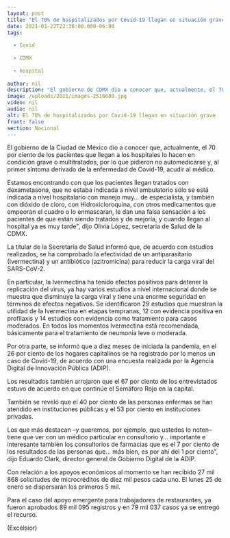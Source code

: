 ```yaml
---
layout: post
title: "El 70% de hospitalizados por Covid-19 llegan en situación grave"
date: 2021-01-22T22:36:00.000-06:00
tags:
  
  - Covid
  
  - CDMX
  
  - hospital
  
author: nil
description: "El gobierno de CDMX dio a conocer que, actualmente, el 70 por ciento de los pacientes que llegan a los hospitales lo hacen en condición grave o multitratados"
image: /uploads/2021/images-2516680.jpg
video: nil
audio: nil
alt: El 70% de hospitalizados por Covid-19 llegan en situación grave
front: false
section: Nacional
---
```


El gobierno de la Ciudad de México dio a conocer que, actualmente, el 70 por ciento de los pacientes que llegan a los hospitales lo hacen en condición grave o multitratados, por lo que pidieron no automedicarse y, al primer síntoma derivado de la enfermedad de Covid-19, acudir al médico.

Estamos encontrando con que los pacientes llegan tratados con dexametasona, que no estaba indicada a nivel ambulatorio solo se está indicada a nivel hospitalario con manejo muy… de especialista, y también con dióxido de cloro, con Hidroxicloroquina, con otros medicamentos que empeoran el cuadro o lo enmascaran, le dan una falsa sensación a los pacientes de que están siendo tratados y de mejoría, y cuando llegan al hospital ya es muy tarde", dijo Olivia López, secretaria de Salud de la CDMX.

La titular de la Secretaría de Salud informó que, de acuerdo con estudios realizados, se ha comprobado la efectividad de un antiparasitario (Ivermectina) y un antibiótico (azitromicina) para reducir la carga viral del SARS-CoV-2.

En particular, la Ivermectina ha tenido efectos positivos para detener la replicación del virus, ya hay varios estudios a nivel internacional donde se muestra que disminuye la carga viral y tiene una enorme seguridad en términos de efectos negativos. Se identificaron 29 estudios que muestran la utilidad de la Ivermectina en etapas tempranas, 12 con evidencia positiva en profilaxis y 14 estudios con evidencia como tratamiento para casos moderados. En todos los momentos Ivermectina está recomendada, básicamente para el tratamiento de neumonía leve o moderada.

Por otra parte, se informó que a diez meses de iniciada la pandemia, en el 26 por ciento de los hogares capitalinos se ha registrado por lo menos un caso de Covid-19, de acuerdo con una encuesta realizada por la Agencia Digital de Innovación Pública (ADIP).

Los resultados también arrojaron que el 67 por ciento de los entrevistados estuvo de acuerdo en que continúe el Semáforo Rojo en la capital.

También se reveló que el 40 por ciento de las personas enfermas se han atendido en instituciones públicas y el 53 por ciento en instituciones privadas.

Los que más destacan –y queremos, por ejemplo, que ustedes lo noten– tiene que ver con un médico particular en consultorio y… importante e interesante también los consultorios de farmacias que es el 7 por ciento de los resultados de las personas que… más bien, es por ahí del 1 por ciento", dijo Eduardo Clark, director general de Gobierno Digital de la ADIP.

Con relación a los apoyos económicos al momento se han recibido 27 mil 868 solicitudes de microcréditos de diez mil pesos cada uno. El lunes 25 de enero se dispersarán los primeros 5 mil.

Para el caso del apoyo emergente para trabajadores de restaurantes, ya fueron aprobados 89 mil 095 registros y en 79 mil 037 casos ya se entregó el recurso.

(Excélsior)